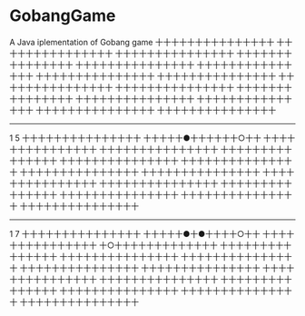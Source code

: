 # GobangGame
A Java iplementation of Gobang game
十十十十十十十十十十十十十十十
十十十十十十十十十十十十十十十
十十十十十十十十十十十十十十十
十十十十十十十十十十十十十十十
十十十十十十十十十十十十十十十
十十十十十十十十十十十十十十十
十十十十十十十十十十十十十十十
十十十十十十十十十十十十十十十
十十十十十十十十十十十十十十十
十十十十十十十十十十十十十十十
十十十十十十十十十十十十十十十
十十十十十十十十十十十十十十十
十十十十十十十十十十十十十十十
十十十十十十十十十十十十十十十
十十十十十十十十十十十十十十十
**********************************************************************
1 5
十十十十十十十十十十十十十十十
十十十十十●十十十十十十○十十
十十十十十十十十十十十十十十十
十十十十十十十十十十十十十十十
十十十十十十十十十十十十十十十
十十十十十十十十十十十十十十十
十十十十十十十十十十十十十十十
十十十十十十十十十十十十十十十
十十十十十十十十十十十十十十十
十十十十十十十十十十十十十十十
十十十十十十十十十十十十十十十
十十十十十十十十十十十十十十十
十十十十十十十十十十十十十十十
十十十十十十十十十十十十十十十
十十十十十十十十十十十十十十十
***********************************************************************
1 7
十十十十十十十十十十十十十十十
十十十十十●十●十十十十○十十
十十十十十十十十十十十十十十十
十○十十十十十十十十十十十十十
十十十十十十十十十十十十十十十
十十十十十十十十十十十十十十十
十十十十十十十十十十十十十十十
十十十十十十十十十十十十十十十
十十十十十十十十十十十十十十十
十十十十十十十十十十十十十十十
十十十十十十十十十十十十十十十
十十十十十十十十十十十十十十十
十十十十十十十十十十十十十十十
十十十十十十十十十十十十十十十
十十十十十十十十十十十十十十十
